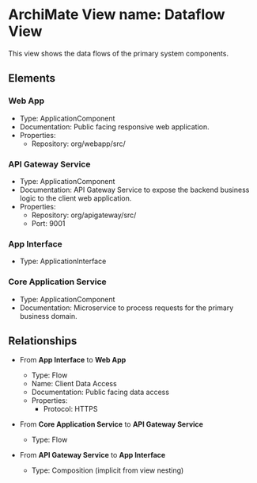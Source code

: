 # ArchiMate View name: Dataflow View

This view shows the data flows of the primary system components.

## Elements

### Web App
- Type: ApplicationComponent
- Documentation: Public facing responsive web application.
- Properties:
  - Repository: org/webapp/src/

### API Gateway Service
- Type: ApplicationComponent
- Documentation: API Gateway Service to expose the backend business logic to the client web application.
- Properties:
  - Repository: org/apigateway/src/
  - Port: 9001

### App Interface
- Type: ApplicationInterface

### Core Application Service
- Type: ApplicationComponent
- Documentation: Microservice to process requests for the primary business domain.

## Relationships

- From **App Interface** to **Web App**
  - Type: Flow
  - Name: Client Data Access
  - Documentation: Public facing data access
  - Properties:
    - Protocol: HTTPS

- From **Core Application Service** to **API Gateway Service**
  - Type: Flow

- From **API Gateway Service** to **App Interface**
  - Type: Composition (implicit from view nesting)